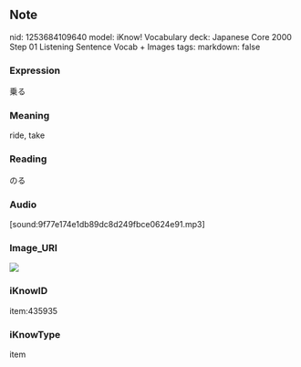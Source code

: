 ## Note
nid: 1253684109640
model: iKnow! Vocabulary
deck: Japanese Core 2000 Step 01 Listening Sentence Vocab + Images
tags: 
markdown: false

### Expression
乗る

### Meaning
ride, take

### Reading
のる

### Audio
[sound:9f77e174e1db89dc8d249fbce0624e91.mp3]

### Image_URI
<!DOCTYPE html>
<title></title>
<img src="e2d8a60b59f2be8ebcbffafa165c7a0d.jpg">



### iKnowID
item:435935

### iKnowType
item
